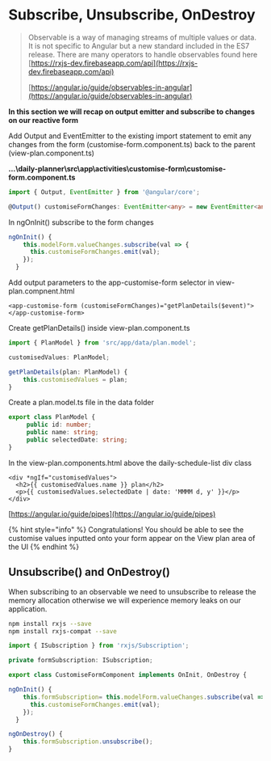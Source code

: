# Subscribe, Unsubscribe, OnDestroy

> Observable is a way of managing streams of multiple values or data. It is not specific to Angular but a new standard included in the ES7 release. There are many operators to handle observables found here [https://rxjs-dev.firebaseapp.com/api](https://rxjs-dev.firebaseapp.com/api)
>
> [https://angular.io/guide/observables-in-angular](https://angular.io/guide/observables-in-angular)

**In this section we will recap on output emitter and subscribe to changes on our reactive form**

Add Output and EventEmitter to the existing import statement to emit any changes from the form \(customise-form.component.ts\) back to the parent \(view-plan.component.ts\)

**...\daily-planner\src\app\activities\customise-form\customise-form.component.ts**

```typescript
import { Output, EventEmitter } from '@angular/core';
```

```typescript
@Output() customiseFormChanges: EventEmitter<any> = new EventEmitter<any>();
```

In ngOnInit\(\) subscribe to the form changes

```typescript
ngOnInit() {
    this.modelForm.valueChanges.subscribe(val => {
      this.customiseFormChanges.emit(val);
    });
  }
```

Add output parameters to the app-customise-form selector in view-plan.compnent.html

```markup
<app-customise-form (customiseFormChanges)="getPlanDetails($event)"></app-customise-form>
```

Create getPlanDetails\(\) inside view-plan.component.ts

```typescript
import { PlanModel } from 'src/app/data/plan.model';

customisedValues: PlanModel;
```

```typescript
getPlanDetails(plan: PlanModel) {
    this.customisedValues = plan;
}
```

Create a plan.model.ts file in the data folder

```typescript
export class PlanModel {
     public id: number;
     public name: string;
     public selectedDate: string;
}
```

In the view-plan.components.html above the daily-schedule-list div class

```markup
<div *ngIf="customisedValues">
  <h2>{{ customisedValues.name }} plan</h2>
  <p>{{ customisedValues.selectedDate | date: 'MMMM d, y' }}</p>
</div>
```

[https://angular.io/guide/pipes](https://angular.io/guide/pipes)

{% hint style="info" %}
Congratulations! You should be able to see the customise values inputted onto your form appear on the View plan area of the UI
{% endhint %}

## Unsubscribe\(\) and OnDestroy\(\)

When subscribing to an observable we need to unsubscribe to release the memory allocation otherwise we will experience memory leaks on our application.

```bash
npm install rxjs --save
npm install rxjs-compat --save
```

```typescript
import { ISubscription } from 'rxjs/Subscription';
```

```typescript
private formSubscription: ISubscription;
```

```typescript
export class CustomiseFormComponent implements OnInit, OnDestroy {
```

```typescript
ngOnInit() {
    this.formSubscription= this.modelForm.valueChanges.subscribe(val => {
      this.customiseFormChanges.emit(val);
    });
  }

ngOnDestroy() {
    this.formSubscription.unsubscribe();
}
```

